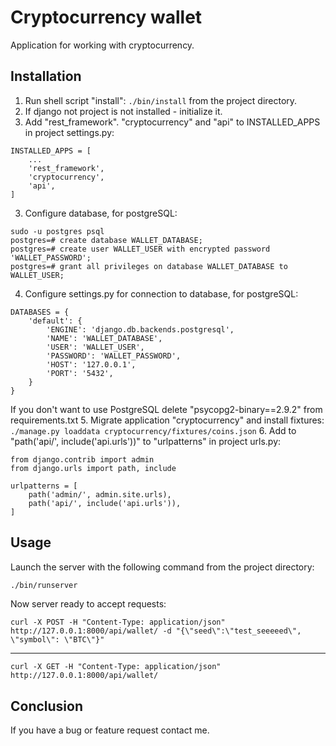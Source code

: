 # Cryptocurrency wallet
Application for working with cryptocurrency.

## Installation
1. Run shell script "install": ```./bin/install``` from the project directory.
2. If django not project is not installed - initialize it.
3. Add "rest_framework". "cryptocurrency" and "api" to INSTALLED_APPS in project settings.py: 
```
INSTALLED_APPS = [
    ...
    'rest_framework',
    'cryptocurrency',
    'api',
]
```
3. Configure database, for postgreSQL:

```
sudo -u postgres psql
postgres=# create database WALLET_DATABASE;
postgres=# create user WALLET_USER with encrypted password 'WALLET_PASSWORD';
postgres=# grant all privileges on database WALLET_DATABASE to WALLET_USER;
```
4. Configure settings.py for connection to database, for postgreSQL:
```
DATABASES = {
    'default': {
        'ENGINE': 'django.db.backends.postgresql',
        'NAME': 'WALLET_DATABASE',
        'USER': 'WALLET_USER',
        'PASSWORD': 'WALLET_PASSWORD',
        'HOST': '127.0.0.1',
        'PORT': '5432',
    }
}
```
If you don't want to use PostgreSQL delete "psycopg2-binary==2.9.2" from requirements.txt
5. Migrate application "cryptocurrency" and
install fixtures: ```./manage.py loaddata cryptocurrency/fixtures/coins.json```
6. Add to "path('api/', include('api.urls'))" to "urlpatterns" in project urls.py:
```
from django.contrib import admin
from django.urls import path, include

urlpatterns = [
    path('admin/', admin.site.urls),
    path('api/', include('api.urls')),
]
```
## Usage
Launch the server with the following command from the project directory:
```bash
./bin/runserver
```
Now server ready to accept requests:

 ```curl -X POST -H "Content-Type: application/json" http://127.0.0.1:8000/api/wallet/ -d "{\"seed\":\"test_seeeeed\", \"symbol\": \"BTC\"}"```

---

```curl -X GET -H "Content-Type: application/json" http://127.0.0.1:8000/api/wallet/```

## Conclusion

If you have a bug or feature request contact me.
